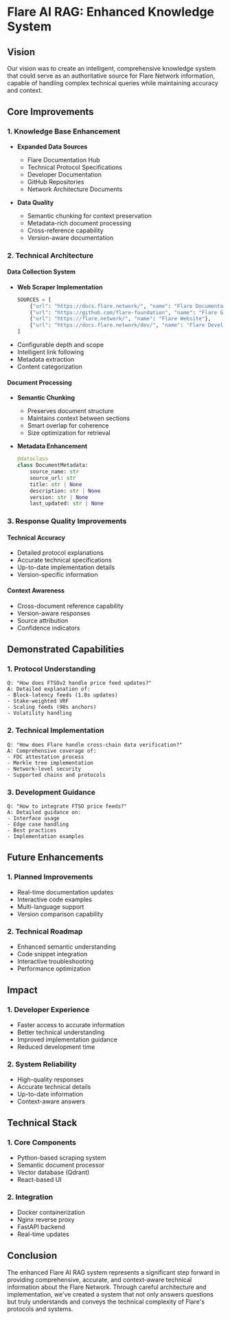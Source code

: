# Flare AI RAG: Enhanced Knowledge System

## Vision
Our vision was to create an intelligent, comprehensive knowledge system that could serve as an authoritative source for Flare Network information, capable of handling complex technical queries while maintaining accuracy and context.

## Core Improvements

### 1. Knowledge Base Enhancement
- **Expanded Data Sources**
  - Flare Documentation Hub
  - Technical Protocol Specifications
  - Developer Documentation
  - GitHub Repositories
  - Network Architecture Documents

- **Data Quality**
  - Semantic chunking for context preservation
  - Metadata-rich document processing
  - Cross-reference capability
  - Version-aware documentation

### 2. Technical Architecture

#### Data Collection System
- **Web Scraper Implementation**
  ```python
  SOURCES = [
      {"url": "https://docs.flare.network/", "name": "Flare Documentation"},
      {"url": "https://github.com/flare-foundation", "name": "Flare GitHub"},
      {"url": "https://flare.network/", "name": "Flare Website"},
      {"url": "https://docs.flare.network/dev/", "name": "Flare Developer Hub"}
  ]
  ```
- Configurable depth and scope
- Intelligent link following
- Metadata extraction
- Content categorization

#### Document Processing
- **Semantic Chunking**
  - Preserves document structure
  - Maintains context between sections
  - Smart overlap for coherence
  - Size optimization for retrieval

- **Metadata Enhancement**
  ```python
  @dataclass
  class DocumentMetadata:
      source_name: str
      source_url: str
      title: str | None
      description: str | None
      version: str | None
      last_updated: str | None
  ```

### 3. Response Quality Improvements

#### Technical Accuracy
- Detailed protocol explanations
- Accurate technical specifications
- Up-to-date implementation details
- Version-specific information

#### Context Awareness
- Cross-document reference capability
- Version-aware responses
- Source attribution
- Confidence indicators

## Demonstrated Capabilities

### 1. Protocol Understanding
```plaintext
Q: "How does FTSOv2 handle price feed updates?"
A: Detailed explanation of:
- Block-latency feeds (1.8s updates)
- Stake-weighted VRF
- Scaling feeds (90s anchors)
- Volatility handling
```

### 2. Technical Implementation
```plaintext
Q: "How does Flare handle cross-chain data verification?"
A: Comprehensive coverage of:
- FDC attestation process
- Merkle tree implementation
- Network-level security
- Supported chains and protocols
```

### 3. Development Guidance
```plaintext
Q: "How to integrate FTSO price feeds?"
A: Detailed guidance on:
- Interface usage
- Edge case handling
- Best practices
- Implementation examples
```

## Future Enhancements

### 1. Planned Improvements
- Real-time documentation updates
- Interactive code examples
- Multi-language support
- Version comparison capability

### 2. Technical Roadmap
- Enhanced semantic understanding
- Code snippet integration
- Interactive troubleshooting
- Performance optimization

## Impact

### 1. Developer Experience
- Faster access to accurate information
- Better technical understanding
- Improved implementation guidance
- Reduced development time

### 2. System Reliability
- High-quality responses
- Accurate technical details
- Up-to-date information
- Context-aware answers

## Technical Stack

### 1. Core Components
- Python-based scraping system
- Semantic document processor
- Vector database (Qdrant)
- React-based UI

### 2. Integration
- Docker containerization
- Nginx reverse proxy
- FastAPI backend
- Real-time updates

## Conclusion
The enhanced Flare AI RAG system represents a significant step forward in providing comprehensive, accurate, and context-aware technical information about the Flare Network. Through careful architecture and implementation, we've created a system that not only answers questions but truly understands and conveys the technical complexity of Flare's protocols and systems. 
